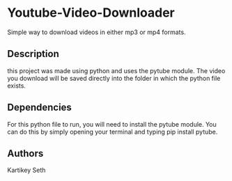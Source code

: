 # Youtube-Video-Downloader
Simple way to download videos in either mp3 or mp4 formats.

## Description
this project was made using python and uses the pytube module.
The video you download will be saved directly into the folder in which the python file exists.

## Dependencies
For this python file to run, you will need to install the pytube module.
You can do this by simply opening your terminal and typing pip install pytube.

## Authors
Kartikey Seth 

